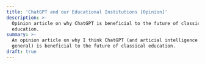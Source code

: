 ```yaml
---
title: 'ChatGPT and our Educational Institutions [Opinion]'
description: >-
  Opinion article on why ChatGPT is beneficial to the future of classical
  education.
summary: >-
  An opinion article on why I think ChatGPT (and articial intelligence in
  general) is beneficial to the future of classical education.
draft: true
---
```


